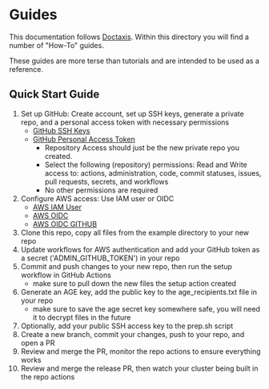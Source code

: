# Guides

This documentation follows [Doctaxis](https://diataxis.fr/#).
Within this directory you will find a number of "How-To" guides.

These guides are more terse than tutorials and are intended to be used as a reference.

## Quick Start Guide

1. Set up GitHub: Create account, set up SSH keys, generate a private repo, and a personal access token with necessary permissions
   - [GitHub SSH Keys](https://docs.github.com/en/github/authenticating-to-github/connecting-to-github-with-ssh)
   - [GitHub Personal Access Token](https://docs.github.com/en/github/authenticating-to-github/creating-a-personal-access-token)
     - Repository Access should just be the new private repo you created.
     - Select the following (repository) permissions: Read and Write access to: actions, administration, code, commit statuses, issues, pull requests, secrets, and workflows
     - No other permissions are required
2. Configure AWS access: Use IAM user or OIDC
   - [AWS IAM User](https://docs.aws.amazon.com/IAM/latest/UserGuide/id_users_create.html)
   - [AWS OIDC](https://docs.aws.amazon.com/IAM/latest/UserGuide/id_roles_providers_create_oidc.html)
   - [AWS OIDC GITHUB](https://docs.github.com/en/actions/deployment/security-hardening-your-deployments/configuring-openid-connect-in-amazon-web-services)
3. Clone this repo, copy all files from the example directory to your new repo
4. Update workflows for AWS authentication and add your GitHub token as a secret ('ADMIN_GITHUB_TOKEN') in your repo
5. Commit and push changes to your new repo, then run the setup workflow in GitHub Actions
   - make sure to pull down the new files the setup action created
6. Generate an AGE key, add the public key to the age_recipients.txt file in your repo
   - make sure to save the age secret key somewhere safe, you will need it to decrypt files in the future
7. Optionally, add your public SSH access key to the prep.sh script
8. Create a new branch, commit your changes, push to your repo, and open a PR
9. Review and merge the PR, monitor the repo actions to ensure everything works
10. Review and merge the release PR, then watch your cluster being built in the repo actions
